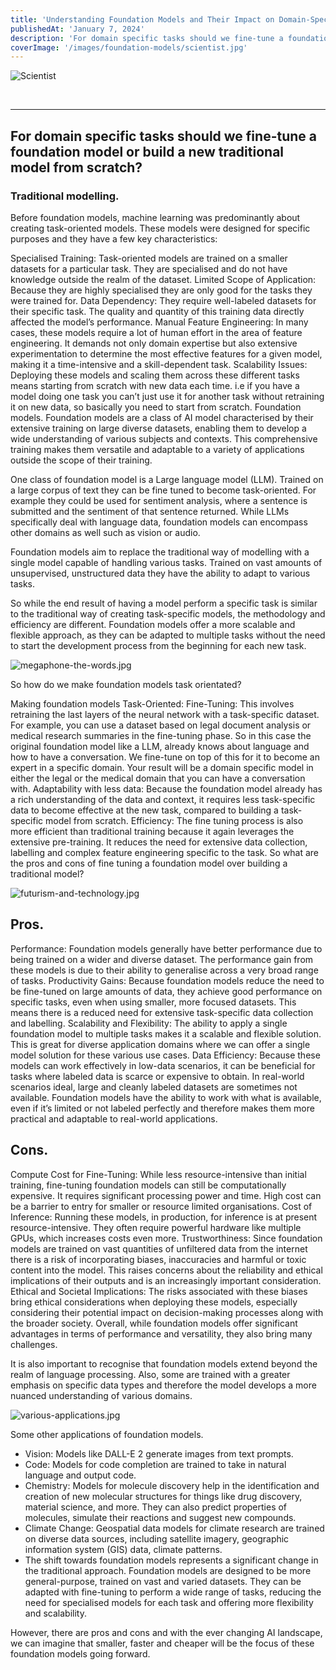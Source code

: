 ```yaml
---
title: 'Understanding Foundation Models and Their Impact on Domain-Specific Tasks'
publishedAt: 'January 7, 2024'
description: 'For domain specific tasks should we fine-tune a foundation model or build a new traditional model from scratch?'
coverImage: '/images/foundation-models/scientist.jpg'
---
```


![Scientist](/images/foundation-models/scientist.jpg)

&nbsp;

---

## For domain specific tasks should we fine-tune a foundation model or build a new traditional model from scratch?

### Traditional modelling.

Before foundation models, machine learning was predominantly about creating task-oriented models. These models were designed for specific purposes and they have a few key characteristics:

Specialised Training: Task-oriented models are trained on a smaller datasets for a particular task. They are specialised and do not have knowledge outside the realm of the dataset.
Limited Scope of Application: Because they are highly specialised they are only good for the tasks they were trained for.
Data Dependency: They require well-labeled datasets for their specific task. The quality and quantity of this training data directly affected the model’s performance.
Manual Feature Engineering: In many cases, these models require a lot of human effort in the area of feature engineering. It demands not only domain expertise but also extensive experimentation to determine the most effective features for a given model, making it a time-intensive and a skill-dependent task.
Scalability Issues: Deploying these models and scaling them across these different tasks means starting from scratch with new data each time. i.e if you have a model doing one task you can’t just use it for another task without retraining it on new data, so basically you need to start from scratch.
Foundation models.
Foundation models are a class of AI model characterised by their extensive training on large diverse datasets, enabling them to develop a wide understanding of various subjects and contexts. This comprehensive training makes them versatile and adaptable to a variety of applications outside the scope of their training.

One class of foundation model is a Large language model (LLM). Trained on a large corpus of text they can be fine tuned to become task-oriented. For example they could be used for sentiment analysis, where a sentence is submitted and the sentiment of that sentence returned. While LLMs specifically deal with language data, foundation models can encompass other domains as well such as vision or audio.

Foundation models aim to replace the traditional way of modelling with a single model capable of handling various tasks. Trained on vast amounts of unsupervised, unstructured data they have the ability to adapt to various tasks.

So while the end result of having a model perform a specific task is similar to the traditional way of creating task-specific models, the methodology and efficiency are different. Foundation models offer a more scalable and flexible approach, as they can be adapted to multiple tasks without the need to start the development process from the beginning for each new task.

![megaphone-the-words.jpg](/images/foundation-models/megaphone-the-words.jpg)

So how do we make foundation models task orientated?

Making foundation models Task-Oriented:
Fine-Tuning: This involves retraining the last layers of the neural network with a task-specific dataset. For example, you can use a dataset based on legal document analysis or medical research summaries in the fine-tuning phase. So in this case the original foundation model like a LLM, already knows about language and how to have a conversation. We fine-tune on top of this for it to become an expert in a specific domain. Your result will be a domain specific model in either the legal or the medical domain that you can have a conversation with.
Adaptability with less data: Because the foundation model already has a rich understanding of the data and context, it requires less task-specific data to become effective at the new task, compared to building a task-specific model from scratch.
Efficiency: The fine tuning process is also more efficient than traditional training because it again leverages the extensive pre-training. It reduces the need for extensive data collection, labelling and complex feature engineering specific to the task.
So what are the pros and cons of fine tuning a foundation model over building a traditional model?

![futurism-and-technology.jpg](/images/foundation-models/futurism-and-technology.jpg)

## Pros.

Performance: Foundation models generally have better performance due to being trained on a wider and diverse dataset. The performance gain from these models is due to their ability to generalise across a very broad range of tasks.
Productivity Gains: Because foundation models reduce the need to be fine-tuned on large amounts of data, they achieve good performance on specific tasks, even when using smaller, more focused datasets. This means there is a reduced need for extensive task-specific data collection and labelling.
Scalability and Flexibility: The ability to apply a single foundation model to multiple tasks makes it a scalable and flexible solution. This is great for diverse application domains where we can offer a single model solution for these various use cases.
Data Efficiency: Because these models can work effectively in low-data scenarios, it can be beneficial for tasks where labeled data is scarce or expensive to obtain. In real-world scenarios ideal, large and cleanly labeled datasets are sometimes not available. Foundation models have the ability to work with what is available, even if it’s limited or not labeled perfectly and therefore makes them more practical and adaptable to real-world applications.

## Cons.

Compute Cost for Fine-Tuning: While less resource-intensive than initial training, fine-tuning foundation models can still be computationally expensive. It requires significant processing power and time. High cost can be a barrier to entry for smaller or resource limited organisations.
Cost of Inference: Running these models, in production, for inference is at present resource-intensive. They often require powerful hardware like multiple GPUs, which increases costs even more.
Trustworthiness: Since foundation models are trained on vast quantities of unfiltered data from the internet there is a risk of incorporating biases, inaccuracies and harmful or toxic content into the model. This raises concerns about the reliability and ethical implications of their outputs and is an increasingly important consideration.
Ethical and Societal Implications: The risks associated with these biases bring ethical considerations when deploying these models, especially considering their potential impact on decision-making processes along with the broader society.
Overall, while foundation models offer significant advantages in terms of performance and versatility, they also bring many challenges.

It is also important to recognise that foundation models extend beyond the realm of language processing. Also, some are trained with a greater emphasis on specific data types and therefore the model develops a more nuanced understanding of various domains.

![various-applications.jpg](/images/foundation-models/various-applications.jpg)

Some other applications of foundation models.

- Vision: Models like DALL-E 2 generate images from text prompts.
- Code: Models for code completion are trained to take in natural language and output code.
- Chemistry: Models for molecule discovery help in the identification and creation of new molecular structures for things like drug discovery, material science, and more. They can also predict properties of molecules, simulate their reactions and suggest new compounds.
- Climate Change: Geospatial data models for climate research are trained on diverse data sources, including satellite imagery, geographic information system (GIS) data, climate patterns.
- The shift towards foundation models represents a significant change in the traditional approach. Foundation models are designed to be more general-purpose, trained on vast and varied datasets. They can be adapted with fine-tuning to perform a wide range of tasks, reducing the need for specialised models for each task and offering more flexibility and scalability.

However, there are pros and cons and with the ever changing AI landscape, we can imagine that smaller, faster and cheaper will be the focus of these foundation models going forward.
